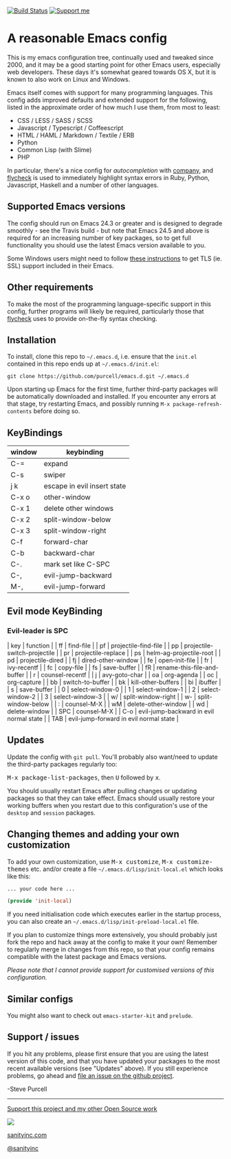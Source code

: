 [![Build Status](https://travis-ci.org/purcell/emacs.d.png?branch=master)](https://travis-ci.org/purcell/emacs.d)
<a href="https://www.patreon.com/sanityinc"><img alt="Support me" src="https://img.shields.io/badge/Support%20Me-%F0%9F%92%97-ff69b4.svg"></a>

# A reasonable Emacs config

This is my emacs configuration tree, continually used and tweaked
since 2000, and it may be a good starting point for other Emacs
users, especially web developers. These days it's
somewhat geared towards OS X, but it is known to also work on Linux
and Windows.

Emacs itself comes with support for many programming languages. This
config adds improved defaults and extended support for the following, listed
in the approximate order of how much I use them, from most to least:

* CSS / LESS / SASS / SCSS
* Javascript / Typescript / Coffeescript
* HTML / HAML / Markdown / Textile / ERB
* Python
* Common Lisp (with Slime)
* PHP

In particular, there's a nice config for *autocompletion* with
[company](https://company-mode.github.io/), and
[flycheck](http://www.flycheck.org) is used to immediately highlight
syntax errors in Ruby, Python, Javascript, Haskell and a number of
other languages.

## Supported Emacs versions

The config should run on Emacs 24.3 or greater and is designed to
degrade smoothly - see the Travis build - but note that Emacs 24.5 and
above is required for an increasing number of key packages, so to get
full functionality you should use the latest Emacs version available
to you.

Some Windows users might need to follow
[these instructions](http://xn--9dbdkw.se/diary/how_to_enable_GnuTLS_for_Emacs_24_on_Windows/index.en.html)
to get TLS (ie. SSL) support included in their Emacs.

## Other requirements

To make the most of the programming language-specific support in this
config, further programs will likely be required, particularly those
that [flycheck](https://github.com/flycheck/flycheck) uses to provide
on-the-fly syntax checking.

## Installation

To install, clone this repo to `~/.emacs.d`, i.e. ensure that the
`init.el` contained in this repo ends up at `~/.emacs.d/init.el`:

```
git clone https://github.com/purcell/emacs.d.git ~/.emacs.d
```

Upon starting up Emacs for the first time, further third-party
packages will be automatically downloaded and installed. If you
encounter any errors at that stage, try restarting Emacs, and possibly
running `M-x package-refresh-contents` before doing so.

## KeyBindings

| window | keybinding                  |
| -      | -                           |
| C-=    | expand                      |
| C-s    | swiper                      |
| j k    | escape in evil insert state |
| C-x o  | other-window                |
| C-x 1  | delete other windows        |
| C-x 2  | split-window-below          |
| C-x 3  | split-window-right          |
| C-f    | forward-char                |
| C-b    | backward-char               |
| C-.    | mark set like C-SPC         |
| C-,    | evil-jump-backward          |
| M-,    | evil-jump-forward           |

## Evil mode KeyBinding

### Evil-leader is SPC

| key | function                                |
| ff  | find-file                               |
| pf  | projectile-find-file                    |
| pp  | projectile-switch-projectile            |
| pr  | projectile-replace                      |
| ps  | helm-ag-projectile-root                 |
| pd  | projectile-dired                        |
| fj  | dired-other-window                      |
| fe  | open-init-file                          |
| fr  | ivy-recentf                             |
| fc  | copy-file                               |
| fs  | save-buffer                             |
| fR  | rename-this-file-and-buffer             |
| r   | counsel-recentf                         |
| j   | avy-goto-char                           |
| oa  | org-agenda                              |
| oc  | org-capture                             |
| bb  | switch-to-buffer                        |
| bk  | kill-other-buffers                      |
| bi  | ibuffer                                 |
| s   | save-buffer                             |
| 0   | select-window-0                         |
| 1   | select-window-1                         |
| 2   | select-window-2                         |
| 3   | select-window-3                         |
| w/  | split-window-right                      |
| w-  | split-window-below                      |
| :   | counsel-M-X                             |
| wM  | delete-other-window                     |
| wd  | delete-window                           |
| SPC | counsel-M-X                             |
| C-o | evil-jump-backward in evil normal state |
| TAB | evil-jump-forward in evil normal state  |

## Updates

Update the config with `git pull`. You'll probably also want/need to update
the third-party packages regularly too:

<kbd>M-x package-list-packages</kbd>, then <kbd>U</kbd> followed by <kbd>x</kbd>.

You should usually restart Emacs after pulling changes or updating
packages so that they can take effect. Emacs should usually restore
your working buffers when you restart due to this configuration's use
of the `desktop` and `session` packages.

## Changing themes and adding your own customization

To add your own customization, use <kbd>M-x customize</kbd>, <kbd>M-x
customize-themes</kbd> etc. and/or create a file
`~/.emacs.d/lisp/init-local.el` which looks like this:

```el
... your code here ...

(provide 'init-local)
```

If you need initialisation code which executes earlier in the startup process,
you can also create an `~/.emacs.d/lisp/init-preload-local.el` file.

If you plan to customize things more extensively, you should probably
just fork the repo and hack away at the config to make it your own!
Remember to regularly merge in changes from this repo, so that your
config remains compatible with the latest package and Emacs versions.

*Please note that I cannot provide support for customised versions of
this configuration.*

## Similar configs

You might also want to check out `emacs-starter-kit` and `prelude`.

## Support / issues

If you hit any problems, please first ensure that you are using the latest version
of this code, and that you have updated your packages to the most recent available
versions (see "Updates" above). If you still experience problems, go ahead and
[file an issue on the github project](https://github.com/purcell/emacs.d).

-Steve Purcell

<hr>

[Support this project and my other Open Source work](https://www.patreon.com/sanityinc)

[![](http://www.linkedin.com/img/webpromo/btn_liprofile_blue_80x15.png)](http://uk.linkedin.com/in/stevepurcell)

[sanityinc.com](http://www.sanityinc.com/)

[@sanityinc](https://twitter.com/sanityinc)
